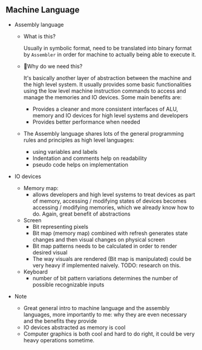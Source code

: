 ## Machine Language

- Assembly language
  - What is this? 

    Usually in symbolic format, need to be translated into binary format by `Assembler` in order for machine to actually being able to execute it.

  - Why do we need this?
    
    It's basically another layer of abstraction between the machine and the high level system. It usually provides some basic functionalities using the low level machine instruction commands to access and manage the memories and IO devices. Some main benefits are:
    - Provides a cleaner and more consistent interfaces of ALU, memory and IO devices for high level systems and developers
    - Provides better performance when needed

  - The Assembly language shares lots of the general programming rules and principles as high level languages: 
    - using variables and labels
    - Indentation and comments help on readability
    - pseudo code helps on implementation

- IO devices
  - Memory map:
    - allows developers and high level systems to treat devices as part of memory, accessing / modifying states of devices becomes accessing / modifying memories, which we already know how to do. Again, great benefit of abstractions
  - Screen
    - Bit representing pixels
    - Bit map (memory map) combined with refresh generates state changes and then visual changes on physical screen
    - Bit map patterns needs to be calculated in order to render desired visual
    - The way visuals are rendered (Bit map is manipulated) could be very heavy if implemented naively. TODO: research on this.
  - Keyboard
    - number of bit pattern variations determines the number of possible recognizable inputs

- Note
  - Great general intro to machine language and the assembly languages, more importantly to me: why they are even necessary and the benefits they provide
  - IO devices abstracted as memory is cool
  - Computer graphics is both cool and hard to do right, it could be very heavy operations sometime.